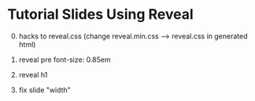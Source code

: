 Tutorial Slides Using Reveal
============================

0. hacks to reveal.css
    (change reveal.min.css --> reveal.css in generated html)

1. reveal pre 
      font-size: 0.85em

2. reveal h1

2. fix slide "width"
